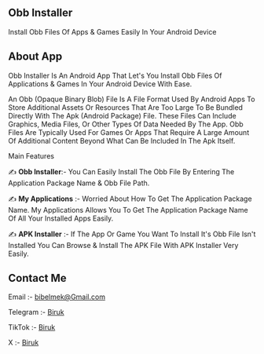 <!DOCTYPE html>
<html lang="en">
<head>
</head>
<body>

<h2>Obb Installer</h2>

Install Obb Files Of Apps &amp; Games Easily In Your Android Device

<h2>About App</h2>

<p>
 Obb Installer Is An Android App That Let's You Install Obb Files Of Applications & Games In Your Android Device With Ease.

An Obb (Opaque Binary Blob) File Is A File Format Used By Android Apps To Store Additional Assets Or Resources That Are Too Large To Be Bundled Directly With The Apk (Android Package) File. These Files Can Include Graphics, Media Files, Or Other Types Of Data Needed By The App. Obb Files Are Typically Used For Games Or Apps That Require A Large Amount Of Additional Content Beyond What Can Be Included In The Apk Itself.

Main Features

✍️ <b>Obb Installer</b>:- You Can Easily Install The Obb File By Entering The Application Package Name & Obb File Path.

✍️ <b>My Applications</b> :- Worried About How To Get The Application Package Name. My Applications Allows You To Get The Application Package Name Of All Your Installed Apps Easily.

✍️ <b>APK Installer</b> :- If The App Or Game You Want To Install It's Obb File Isn't Installed You Can Browse & Install The APK File With APK Installer Very Easily.

<h2>Contact Me</h2>

Email :- <a href="mailto: bibelmek@Gmail.com">bibelmek@Gmail.com</a>

Telegram :- <a href="https://t.me/SE_BIBEL_MEK">Biruk</a>

TikTok :- <a href="https://tiktok.com/@se_bibel_mek">Biruk</a>

X :- <a href="https://x.com/SE_BIBEL_MEK">Biruk</a>


</body>
</html>	
